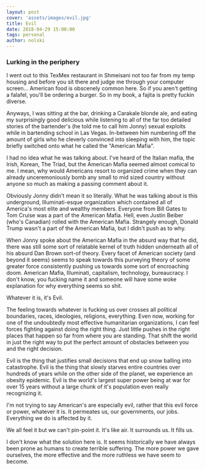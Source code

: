 ```yaml
---
layout: post
cover: 'assets/images/evil.jpg'
title: Evil
date: 2018-04-29 15:00:00
tags: personal
author: nolski
---
```



### Lurking in the periphery

I went out to this TexMex restaurant in Shmeisani not too far from my temp
housing and before you sit there and judge me through your computer screen...
American food is obscenely common here. So if you aren't getting a falafel,
you'll be ordering a burger. So in my book, a fajita is pretty fuckin diverse.

Anyways, I was sitting at the bar, drinking a Carakale blonde ale, and eating
my surprisingly good delicious while listening to all of the far too detailed
stories of the bartender's (he told me to call him Jonny) sexual exploits
while in bartending school in Las Vegas. In-between him numbering off the amount
of girls who he cleverly convinced into sleeping with him, the topic briefly
switched onto what he called the "American Mafia".

I had no idea what he was talking about. I've heard of the Italian mafia, the
Irish, Korean, The Triad, but the American Mafia seemed almost comical to me.
I mean, why would Americans resort to organized crime when they can already
unceremoniously bomb any small to mid sized country without anyone so much as
making a passing comment about it.

Obviously Jonny didn't mean it so literally. What he was talking about is this
underground, Illuminati-esque organization which contained all of America's
most elite and wealthy members. Everyone from Bill Gates to Tom Cruise was a
part of the American Mafia. Hell, even Justin Beiber (who's Canadian) rolled
with the American Mafia. Strangely enough, Donald Trump wasn't a part of the
American Mafia, but I didn't push as to why.

When Jonny spoke about the American Mafia in the absurd way that he did, there
was still some sort of relatable kernel of truth hidden underneath all of his
absurd Dan Brown sort-of theory. Every facet of American society (and beyond it
seems) seems to speak towards this purveying theory of some greater force
consistently pushing us towards some sort of encroaching doom. American Mafia,
Illuminati, capitalism, technology, bureaucracy. I don't know, you fucking name
it and someone will have some woke explanation for why everything seems so shit.

Whatever it is, it's Evil.

The feeling towards whatever is fucking us over crosses all political
boundaries, races, ideologies, religions, everything. Even now, working for one
of the undoubtedly most effective humanitarian organizations, I can feel forces
fighting against doing the right thing. Just little pushes in the right places
that happen so far from where you are standing. That shift the world in just
the right way to put the perfect amount of obstacles between you and the right
decision.

Evil is the thing that justifies small decisions that end up snow balling into
catastrophe. Evil is the thing that slowly starves entire countries over
hundreds of years while on the other side of the planet, we experience an
obesity epidemic. Evil is the world's largest super power being at war for over
15 years without a large chunk of it's population even really recognizing it.

I'm not trying to say American's are especially evil, rather that this evil
force or power, whatever it is. It permeates us, our governments, our jobs.
Everything we do is affected by it.

We all feel it but we can't pin-point it. It's like air. It surrounds us. It
fills us.

I don't know what the solution here is. It seems historically we have always
been prone as humans to create terrible suffering. The more power we gave
ourselves, the more effective and the more ruthless we have seem to become.
